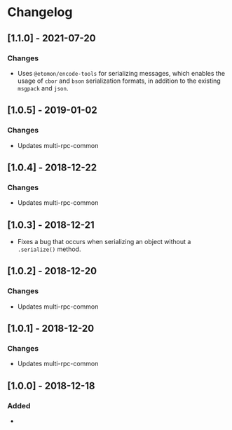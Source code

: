 # Changelog

## [1.1.0] - 2021-07-20
### Changes
- Uses `@etomon/encode-tools` for serializing messages, which enables the usage of `cbor` and `bson` serialization formats, in addition to the existing `msgpack` and `json`.

## [1.0.5] - 2019-01-02
### Changes
- Updates multi-rpc-common

## [1.0.4] - 2018-12-22
### Changes
- Updates multi-rpc-common

## [1.0.3] - 2018-12-21
- Fixes a bug that occurs when serializing an object without a `.serialize()` method.

## [1.0.2] - 2018-12-20
### Changes
- Updates multi-rpc-common

## [1.0.1] - 2018-12-20
### Changes
- Updates multi-rpc-common

## [1.0.0] - 2018-12-18
### Added
- 
